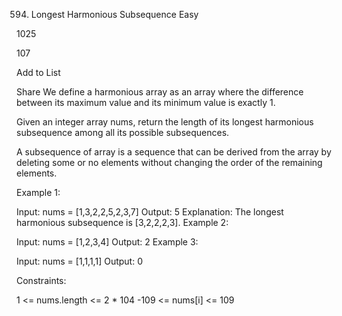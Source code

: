 594. Longest Harmonious Subsequence
Easy

1025

107

Add to List

Share
We define a harmonious array as an array where the difference between its maximum value and its minimum value is exactly 1.

Given an integer array nums, return the length of its longest harmonious subsequence among all its possible subsequences.

A subsequence of array is a sequence that can be derived from the array by deleting some or no elements without changing the order of the remaining elements.



Example 1:

Input: nums = [1,3,2,2,5,2,3,7]
Output: 5
Explanation: The longest harmonious subsequence is [3,2,2,2,3].
Example 2:

Input: nums = [1,2,3,4]
Output: 2
Example 3:

Input: nums = [1,1,1,1]
Output: 0


Constraints:

1 <= nums.length <= 2 * 104
-109 <= nums[i] <= 109
